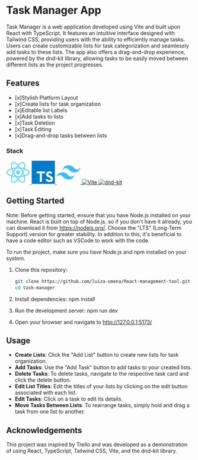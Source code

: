 # Task Manager App

Task Manager is a web application developed using Vite and built upon React with TypeScript. It features an intuitive interface designed with Tailwind CSS, providing users with the ability to efficiently manage tasks. Users can create customizable lists for task categorization and seamlessly add tasks to these lists. The app also offers a drag-and-drop experience, powered by the dnd-kit library, allowing tasks to be easily moved between different lists as the project progresses.

## Features

- [x]Stylish Platform Layout
- [x]Create lists for task organization
- [x]Editable list Labels
- [x]Add tasks to lists
- [x]Task Deletion
- [x]Task Editing
- [x]Drag-and-drop tasks between lists

### Stack

<p>
  <a href="https://reactjs.org/">
    <img src="https://raw.githubusercontent.com/devicons/devicon/master/icons/react/react-original.svg" alt="React" width="64" height="64">
  </a>
  <a href="https://www.typescriptlang.org/">
    <img src="https://raw.githubusercontent.com/devicons/devicon/master/icons/typescript/typescript-original.svg" alt="TypeScript" width="64" height="64">
  </a>
  <a href="https://tailwindcss.com/">
    <img src="https://raw.githubusercontent.com/devicons/devicon/master/icons/tailwindcss/tailwindcss-plain.svg" alt="Tailwind CSS" width="64" height="64">
  </a>
  <a href="https://vitejs.dev/">
    <img src="https://vitejs.dev/logo.svg" alt="Vite" width="64" height="64">
  </a>
  <a href="https://dndkit.com/">
    <img src="https://dndkit.com/dnd-kit-logo.svg" alt="dnd-kit" width="64" height="64">
  </a>
</p>

## Getting Started

Note: Before getting started, ensure that you have Node.js installed on your machine. React is built on top of Node.js, so if you don't have it already, you can download it from https://nodejs.org/. Choose the "LTS" (Long-Term Support) version for greater stability.
In addition to this, it's beneficial to have a code editor such as VSCode to work with the code.

To run the project, make sure you have Node.js and npm installed on your system.

1. Clone this repository:

   ```bash
   git clone https://github.com/luiza-omena/React-management-tool.git
   cd task-manager

   ```

2. Install dependencies:
   npm install

3. Run the development server:
   npm run dev
4. Open your browser and navigate to http://127.0.0.1:5173/

## Usage

- **Create Lists**: Click the "Add List" button to create new lists for task organization.
- **Add Tasks**: Use the "Add Task" button to add tasks to your created lists.
- **Delete Tasks**: To delete tasks, navigate to the respective task card and click the delete button.
- **Edit List Titles**: Edit the titles of your lists by clicking on the edit button associated with each list.
- **Edit Tasks**: Click on a task to edit its details.
- **Move Tasks Between Lists**: To rearrange tasks, simply hold and drag a task from one list to another.

## Acknowledgements

This project was inspired by Trello and was developed as a demonstration of using React, TypeScript, Tailwind CSS, Vite, and the dnd-kit library.
